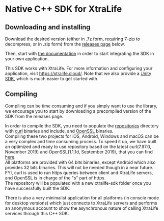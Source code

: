 # Native C++ SDK for XtraLife
## Downloading and installing

Download the desired version (either in .7z form, requiring 7-zip to decompress, or in .zip form) from the [releases page](https://github.com/xtralifecloud/cloudbuilder/releases) below.

Then, start with [the documentation](http://xtralifecloud.github.io/cloudbuilder/Docs/DoxygenGenerated/html/index.html) in order to start integrating the SDK in your own application.

This SDK works with XtraLife. For more information and configuring your application, visit https://xtralife.cloud/. Note that we also provide a [Unity SDK](https://github.com/xtralifecloud/unity-sdk), which is much easier to get started with.

## Compiling

Compiling can be time consuming and if you simply want to use the library, we encourage you to start by downloading a precompiled version of the SDK from the releases page.

In order to compile the SDK, you need to populate the [repositories](file://repositories/) directory with [curl](https://curl.haxx.se/) binaries and include, and [OpenSSL](https://www.openssl.org/) binaries.\
Compiling these two projects for iOS, Android, Windows and macOS can be a very complex and time consuming process. To speed it up, we have built an optimized and ready to use repository based on the latest curl(7.67.0, November 2019) and OpenSSL(1.1.1d, September 2019), that you can find [here](https://clanofthecloud.s3.amazonaws.com/repositories/repositories-cpp-sdk.zip).\
All platforms are provided with 64 bits binaries, except Android which also provides 32 bits binaries. This will not be needed though in a near future.\
FYI, curl is used to run https queries between client and XtraLife servers, and OpenSSL is in charge of the "s" part of https.\
The repository will be populated with a new xtralife-sdk folder once you have successfully built the SDK.

There is also a very minimalist application for all platforms (in console mode for desktop versions) which just connects to XtraLife servers and performs an anonymous account to show the asynchronous nature of calling XtraLife services through this C++ SDK.